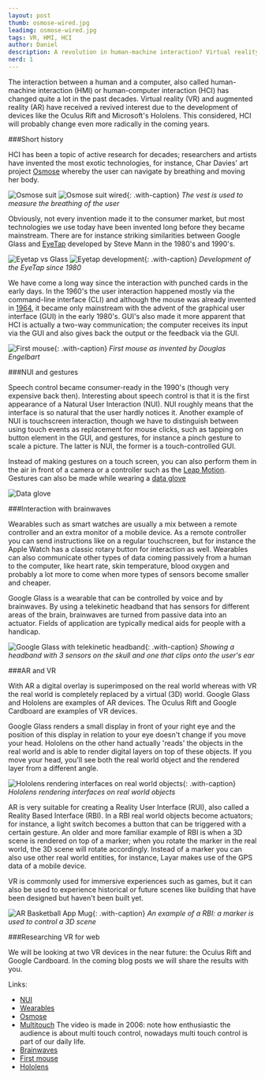 ```yaml
---
layout: post
thumb: osmose-wired.jpg
leadimg: osmose-wired.jpg
tags: VR, HMI, HCI
author: Daniel
description: A revolution in human-machine interaction? Virtual reality (VR) and augmented reality (AR) have received a revived interest due to the development of devices like the Oculus Rift and Microsoft's Hololens.
nerd: 1
---
```


The interaction between a human and a computer, also called human-machine interaction (HMI) or human-computer interaction (HCI) has changed quite a lot in the past decades. Virtual reality (VR) and augmented reality (AR) have received a revived interest due to the development of devices like the Oculus Rift and Microsoft's Hololens. This considered, HCI will probably change even more radically in the coming years.

###Short history

HCI has been a topic of active research for decades; researchers and artists have invented the most exotic technologies, for instance, Char Davies' art project [Osmose](http://www.immersence.com/osmose/) whereby the user can navigate by breathing and moving her body.

![Osmose suit](/img/blog/osmose-suit.jpg)
![Osmose suit wired](/img/blog/osmose-wired.jpg){: .with-caption}
*The vest is used to measure the breathing of the user*

Obviously, not every invention made it to the consumer market, but most technologies we use today have been invented long before they became mainstream. There are for instance striking similarities between Google Glass and [EyeTap](http://en.wikipedia.org/wiki/EyeTap) developed by Steve Mann in the 1980's and 1990's. <!--Wearable computing dates even further back, to the 17th century when the Chinese invented the [Abacus ring](http://gizmodo.com/this-wearable-abacus-is-basically-the-worlds-oldest-sm-1545627562).-->

![Eyetap vs Glass](/img/blog/eyetap-vs-glass.jpg)
![Eyetap development](/img/blog/eyetap-development.jpg){: .with-caption}
*Development of the EyeTap since 1980*

We have come a long way since the interaction with punched cards in the early days. In the 1960's the user interaction happened mostly via the command-line interface (CLI) and although the mouse was already invented in [1964](http://gajitz.com/on-the-origin-of-mouse-first-mouse-nearly-lost-to-history/), it became only mainstream with the advent of the graphical user interface (GUI) in the early 1980's. GUI's also made it more apparent that HCI is actually a two-way communication; the computer receives its input via the GUI and also gives back the output or the feedback via the GUI.

![First mouse](/img/blog/first-mouse.jpg){: .with-caption}
*First mouse as invented by Douglas Engelbart*

###NUI and gestures

Speech control became consumer-ready in the 1990's (though very expensive back then). Interesting about speech control is that it is the first appearance of a Natural User Interaction (NUI). NUI roughly means that the interface is so natural that the user hardly notices it. Another example of NUI is touchscreen interaction, though we have to distinguish between using touch events as replacement for mouse clicks, such as tapping on button element in the GUI, and gestures, for instance a pinch gesture to scale a picture. The latter is NUI, the former is a touch-controlled GUI.

Instead of making gestures on a touch screen, you can also perform them in the air in front of a camera or a controller such as the [Leap Motion](https://www.leapmotion.com/). Gestures can also be made while wearing a [data glove](https://www.vrealities.com/products/data-gloves)

![Data glove](/img/blog/data-glove.jpg)

###Interaction with brainwaves

Wearables such as smart watches are usually a mix between a remote controller and an extra monitor of a mobile device. As a remote controller you can send instructions like on a regular touchscreen, but for instance the Apple Watch has a classic rotary button for interaction as well. Wearables can also communicate other types of data coming passively from a human to the computer, like heart rate, skin temperature, blood oxygen and probably a lot more to come when more types of sensors become smaller and cheaper.

Google Glass is a wearable that can be controlled by voice and by brainwaves. By using a telekinetic headband that has sensors for different areas of the brain, brainwaves are turned from passive data into an actuator. Fields of application are typically medical aids for people with a handicap.

![Google Glass with telekinetic headband](/img/blog/google-glass-with-telekinetic-headband.jpg){: .with-caption}
*Showing a headband with 3 sensors on the skull and one that clips onto the user's ear*

###AR and VR

With AR a digital overlay is superimposed on the real world whereas with VR the real world is completely replaced by a virtual (3D) world. Google Glass and Hololens are examples of AR devices. The Oculus Rift and Google Cardboard are examples of VR devices.

Google Glass renders a small display in front of your right eye and the position of this display in relation to your eye doesn't change if you move your head. Hololens on the other hand actually 'reads' the objects in the real world and is able to render digital layers on top of these objects. If you move your head, you'll see both the real world object and the rendered layer from a different angle.

![Hololens rendering interfaces on real world objects](/img/blog/hololens-rendering.jpg){: .with-caption}
*Hololens rendering interfaces on real world objects*

AR is very suitable for creating a Reality User Interface (RUI), also called a Reality Based Interface (RBI). In a RBI real world objects become actuators; for instance, a light switch becomes a button that can be triggered with a certain gesture. An older and more familiar example of RBI is when a 3D scene is rendered on top of a marker; when you rotate the marker in the real world, the 3D scene will rotate accordingly. Instead of a marker you can also use other real world entities, for instance, Layar makes use of the GPS data of a mobile device.

VR is commonly used for immersive experiences such as games, but it can also be used to experience historical or future scenes like building that have been designed but haven't been built yet.

![AR Basketball App Mug](/img/blog/AR-Basketball-App-Mug.jpg){: .with-caption}
*An example of a RBI: a marker is used to control a 3D scene*

###Researching VR for web

We will be looking at two VR devices in the near future: the Oculus Rift and Google Cardboard. In the coming blog posts we will share the results with you.

Links:

- [NUI](http://en.wikipedia.org/wiki/Natural_user_interface)
- [Wearables](http://en.wikipedia.org/wiki/Wearable_computer)
- [Osmose](http://www.immersence.com/osmose/)
- [Multitouch](http://www.ted.com/talks/jeff_han_demos_his_breakthrough_touchscreen?language=en#t-10169) The video is made in 2006: note how enthusiastic the audience is about multi touch control, nowadays multi touch control is part of our daily life.
- [Brainwaves](http://www.digitaltrends.com/mobile/mindrdr-controlling-google-glass-with-your-mind/)
- [First mouse](http://gajitz.com/on-the-origin-of-mouse-first-mouse-nearly-lost-to-history/)
- [Hololens](http://www.microsoft.com/microsoft-hololens/en-us)

<!--
A mouse click on a button in a GUI can be seen as a shortcut for a command.

covers the two-way communication between a human and a machine. Usually the human gives the machine an instruction and the machine provides the human with feedback as soon as the instruction has been processed.
-->
